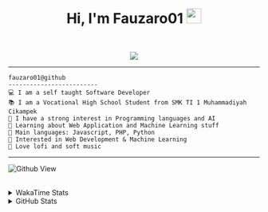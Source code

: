<h1 align="center">
Hi, I'm Fauzaro01
  <img src="https://media.giphy.com/media/hvRJCLFzcasrR4ia7z/giphy.gif" width="30"></h1>
<br/>

<p align="center">
  <a href="https://github.com/DenverCoder1/readme-typing-svg">
    <img src="https://readme-typing-svg.herokuapp.com?lines=Chill%20and%20Coding;Full+Stack+Web+Developer;Student;Software%20Develover;Always%20learning%20new%20things&center=true&width=380&height=45">
  </a>
</p>

<hr>

```
fauzaro01@github
-------------------------
💻 I am a self taught Software Developer
📚 I am a Vocational High School Student from SMK TI 1 Muhammadiyah Cikampek
📝 I have a strong interest in Programming languages and AI
🌱 Learning about Web Application and Machine Learning stuff
🌟 Main languages: Javascript, PHP, Python
🚩 Interested in Web Development & Machine Learning
🎵 Love lofi and soft music 
```

<hr>

![Github View](https://komarev.com/ghpvc/?username=fauzaro01&style=flat-square)
<br><br>
<details>
  <summary>
     WakaTime Stats
  </summary>
  <br>
  <!--START_SECTION:waka-->

```txt
From: 10 September 2021 - To: 01 March 2025

Total Time: 763 hrs 53 mins

JavaScript          222 hrs 9 mins  ███████▒░░░░░░░░░░░░░░░░░   29.08 %
PHP                 143 hrs 4 mins  ████▓░░░░░░░░░░░░░░░░░░░░   18.73 %
HTML                99 hrs 40 mins  ███▒░░░░░░░░░░░░░░░░░░░░░   13.05 %
Blade Template      75 hrs 39 mins  ██▒░░░░░░░░░░░░░░░░░░░░░░   09.90 %
EJS                 56 hrs 49 mins  ██░░░░░░░░░░░░░░░░░░░░░░░   07.44 %
Java                41 hrs 50 mins  █▒░░░░░░░░░░░░░░░░░░░░░░░   05.48 %
CSS                 32 hrs 23 mins  █░░░░░░░░░░░░░░░░░░░░░░░░   04.24 %
JSON                30 hrs 16 mins  █░░░░░░░░░░░░░░░░░░░░░░░░   03.96 %
Python              13 hrs 26 mins  ▒░░░░░░░░░░░░░░░░░░░░░░░░   01.76 %
Other               6 hrs 16 mins   ▒░░░░░░░░░░░░░░░░░░░░░░░░   00.82 %
```

<!--END_SECTION:waka-->
</details>
<details>
  <summary>
    GitHub Stats
  </summary>
  <br>
  <div align="center">
    <img src="https://github-readme-stats.vercel.app/api?username=Fauzaro01&show_icons=true&theme=algolia" alt="Fauzaro01's GitHub Stats" style="margin: 20px;" />
    <img src="https://github-readme-streak-stats.herokuapp.com/?user=Fauzaro01&theme=algolia" alt="Fauzaro01's GitHub Streak" style="margin: 20px;" />
  </div>

  <div align="center">
    <img src="https://github-readme-stats.vercel.app/api?username=Fauzaro01&show_icons=true&locale=en&count_private=true&hide_rank=true&custom_title=My%20GitHub%20Stats&disable_animations=true&theme=algolia" alt="Fauzaro01's Stars" style="margin: 20px;" />
    <img src="https://github-readme-stats.vercel.app/api/top-langs/?username=Fauzaro01&langs_count=8&theme=algolia&layout=compact" alt="Top Languages" style="margin: 20px;" />
  </div>
</details>
